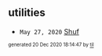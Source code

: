 ## utilities


* <code>May 27, 2020</code> [Shuf](2020-05-27T05-20-57-shuf.md)

<sup><sub>generated 20 Dec 2020 18:14:47 by <a href='https://github.com/senorprogrammer/til'>til</a></sub></sup>
